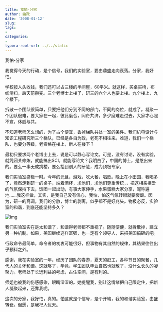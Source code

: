 ```yaml
---
title: 我怕-分家
author: 曲政
date: '2008-01-12'
slug: 
tags:
- 
categories:
- 
typora-root-url: ../../static
---
```


我怕-分家 

我觉得今天的行动，是个信号，我们的实验室，要由鼎盛走向衰落。分家，我好怕。 

学校按人头收钱，我们还可以占三楼的半间屋，60平米。就这样，买桌买椅，布线清扫，后天前搬完。三个老博士上楼了，研三的六个人也要上楼。九个楼上，九个楼下。 

拆散一个团队很简单，只要把他们分到不同的部门，不同的岗位，就成了。凝聚一个团队很难，要大家在一起，彼此磨合，同舟共济，多少磨难走过去，大家才心照不宣，休戚与共。 

不知道老师怎么想的，为了占个便宜，丢掉梯队共处一室的条件。我们机电设计与知识工程研究所三个梯队，已经是各自为政，老死不相往来。难道，我们一个梯队，也要分等级，老资格在楼上，新人在楼下？ 

最初只要求两个老博士上去，说是可以静心写论文。可是，没有讨论，没有实验，就凭闭关修炼，就能搞出SCI，就能写论文？我明白了，中国的博士，是憋出来的。要么一事无成跳楼，要么拾到别人的牙慧，成为顶极专家。 

我们实验室盛极一时。今年的元旦，游戏，吃大餐，唱歌。晚上在小田园，我喝多了，竟然走到研一的桌子，端着酒杯，求他们，求他们尊重传统，，把这相亲相爱的气氛保持下去，饭团一起出动，有事大家伸手，水果蛋糕大家分享，昵称遍地……我这样做，其实，是我自己没有信心，我怕，怕这气氛转眼就要衰颓。因为，研一的高调，我们的分散，博士的剥离，似乎都不是好兆头。物极必反，实验室的和谐，到底还能坚持多久？ 

![img](/images/2008-01-12-%E6%88%91%E6%80%95-%E5%88%86%E5%AE%B6/006tNbRwgy1g9zggilhktj30im0dz3zy.jpg)



我们实验室实在是太和谐了，和谐得老师都不重视了。随随便便，就拆散掉，建立另一种机制。如果，美国继续这样富强，也一定有个领导人，来把美国搞砸的吧。 

行政命令最简单，命令者的初衷可能很好，但事物有其自然的规律，其结果往往出乎预料之外。 

感谢，我在实验室的一年，经历了团队的春游，夏天的赶工，各种节日的聚餐，几代人的关怀和谐。这就够了，毕竟，学生团队毕业自然也就散了，没什么长久的凝聚力。老师处于长远利益的考虑，占住空间，是有利的。 

师姐也被我的伤感感染，眼睛湿湿的。她提醒我，别让这情绪把自己限定住，把新人凝聚起来，还靠我呢。 



这次的分家，我好怕，真的。怕这就是个信号，是个开端，我的和谐实验室，由盛转衰。但愿，是我杞人忧天。                                                                                            